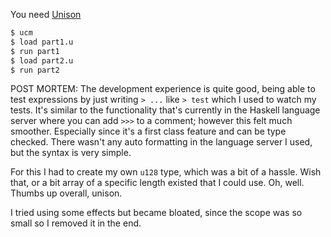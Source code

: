 You need [Unison](https://www.unison-lang.org/)

```bash
$ ucm
$ load part1.u
$ run part1
$ load part2.u
$ run part2
```

POST MORTEM:
The development experience is quite good, being able to test expressions by just writing `> ...` like `> test` which I used to watch my tests. It's similar to the functionality that's currently in the Haskell language server where you can add `>>>` to a comment; however this felt much smoother. Especially since it's a first class feature and can be type checked. There wasn't any auto formatting in the language server I used, but the syntax is very simple.

For this I had to create my own `u128` type, which was a bit of a hassle. Wish that, or a bit array of a specific length existed that I could use. Oh, well. Thumbs up overall, unison.

I tried using some effects but became bloated, since the scope was so small so I removed it in the end.

